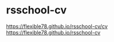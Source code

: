 # rsschool-cv
https://flexible78.github.io/rsschool-cv/cv  
https://flexible78.github.io/rsschool-cv